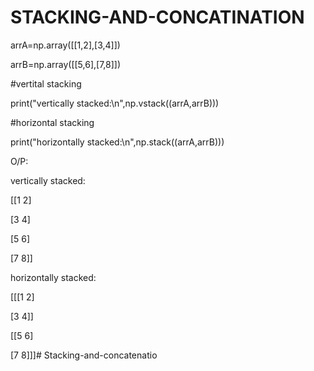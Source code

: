 # STACKING-AND-CONCATINATION
arrA=np.array([[1,2],[3,4]])

arrB=np.array([[5,6],[7,8]])

#vertital stacking

print("vertically stacked:\n",np.vstack((arrA,arrB)))

#horizontal stacking

print("horizontally stacked:\n",np.stack((arrA,arrB)))

O/P:

vertically stacked:

[[1 2]

[3 4]

[5 6]

[7 8]]

horizontally stacked:

[[[1 2]

[3 4]]

[[5 6]

[7 8]]]# Stacking-and-concatenatio

